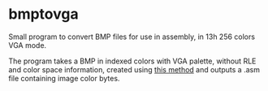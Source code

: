# bmptovga

Small program to convert BMP files for use in assembly, in 13h 256 colors VGA mode.

The program takes a BMP in indexed colors with VGA palette,
without RLE and color space information, created using
[this method](http://bitwelding.blogspot.com/2017/05/creating-images-for-legacy-pc-vga.html)
and outputs a .asm file containing image color bytes.
